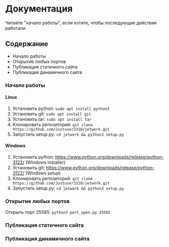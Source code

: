 # Документация
Читайте "начало работы", если хотите, чтобы последующие действия работали.

## Содержание
- Начало работы
- Открытие любых портов
- Публикация статичного сайта
- Публикация динамичного сайта


### Начало работы

#### Linux
1. Установить python: `sudo apt install python3`
2. Установить git: `sudo apt install git`
3. Установить tar: `sudo apt install tar`
4. Клонировать репозиторий: `git clone https://github.com/Justuser3310/jetwork.git`
5. Запустить setup.py: `cd jetwork && python3 setup.py`

#### Windows
1. Установить python: https://www.python.org/downloads/release/python-3122/ (Windows installer)
2. Установить git: https://www.python.org/downloads/release/python-3122/ (Windows setup)
3. Клонировать репозиторий: `git clone https://github.com/Justuser3310/jetwork.git`
4. Запустить setup.py: `cd jetwork && python3 setup.py`

### Открытие любых портов
Открыть порт 25565:
`python3 port_open.py 25565`

### Публикация статичного сайта

### Публикация динамичного сайта
